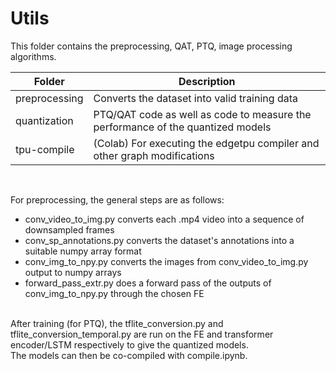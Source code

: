 # Utils

This folder contains the preprocessing, QAT, PTQ, image processing algorithms.

| Folder        | Description                                                                     |
|---------------|---------------------------------------------------------------------------------|
| preprocessing | Converts the dataset into valid training data                                   |
| quantization  | PTQ/QAT code as well as code to measure the performance of the quantized models |
| tpu-compile   | (Colab) For executing the edgetpu compiler and other graph modifications        |
<br>

For preprocessing, the general steps are as follows:
- conv_video_to_img.py converts each .mp4 video into a sequence of downsampled frames
- conv_sp_annotations.py converts the dataset's annotations into a suitable numpy array format
- conv_img_to_npy.py converts the images from conv_video_to_img.py output to numpy arrays
- forward_pass_extr.py does a forward pass of the outputs of conv_img_to_npy.py through the chosen FE
  
<br>
After training (for PTQ), the tflite_conversion.py and tflite_conversion_temporal.py are run on the FE and transformer encoder/LSTM respectively to give the quantized models.
<br>
The models can then be co-compiled with compile.ipynb.